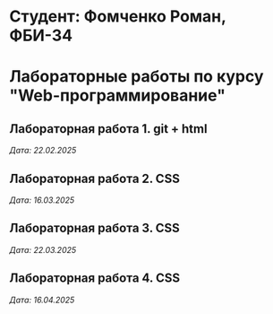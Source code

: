 # Студент: Фомченко Роман, ФБИ-34

# Лабораторные работы по курсу "Web-программирование"

## Лабораторная работа 1. git + html

*Дата: 22.02.2025*

## Лабораторная работа 2. CSS

*Дата: 16.03.2025*

## Лабораторная работа 3. CSS

*Дата: 22.03.2025*

## Лабораторная работа 4. CSS

*Дата: 16.04.2025*
